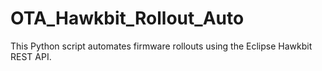 # OTA_Hawkbit_Rollout_Auto
This Python script automates firmware rollouts using the Eclipse Hawkbit REST API.
